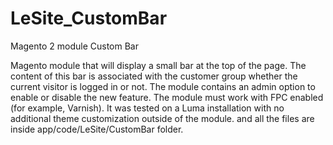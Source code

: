 # LeSite_CustomBar #

Magento 2 module Custom Bar


Magento module that will display a small bar at the top of the page.
The content of this bar is associated with the customer group whether the current visitor is logged in or not.
The module contains an admin option to enable or disable the new feature. The module must work with FPC enabled (for example, Varnish).
It was tested on a Luma installation with no additional theme customization outside of the module. and all the files are inside app/code/LeSite/CustomBar folder.
